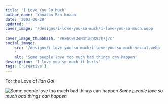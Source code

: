 ```yaml
---
title: 'I Love You So Much'
author_name: 'Yonatan Ben Knaan'
date: '2003-06-28'
updated: ''
cover_image: '/designs/i-love-you-so-much/i-love-you-so-much.webp
'
cover_image_thumbhash: 'VHkGCwT2eMdYiHnX93h7j7c'
social_image: 
    src: '/designs/i-love-you-so-much/i-love-you-so-much-social.webp
    '
    alt: 'Some people love too much bad things can happen'
description: 'I love you so much it hurts'
tags: ['Creative']
---
```


For the Love of _Ilan Gai_

![Some people love too much bad things can happen](/designs/i-love-you-so-much/i-love-you-so-much.svg)
*Some people love so much bad things can happen*











